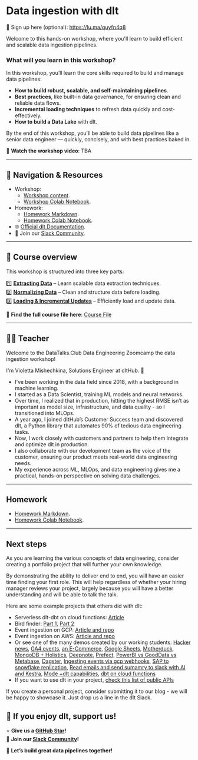 # Data ingestion with dlt
🔗 Sign up here (optional): https://lu.ma/quyfn4q8 

Welcome to this hands-on workshop, where you'll learn to build efficient and scalable data ingestion pipelines.

### **What will you learn in this workshop?**  

In this workshop, you’ll learn the core skills required to build and manage data pipelines:  
- **How to build robust, scalable, and self-maintaining pipelines**.  
- **Best practices**, like built-in data governance, for ensuring clean and reliable data flows.  
- **Incremental loading techniques** to refresh data quickly and cost-effectively.  
- **How to build a Data Lake** with dlt.

By the end of this workshop, you'll be able to build data pipelines like a senior data engineer — quickly, concisely, and with best practices baked in.

🎥 **Watch the workshop video**: TBA

--- 

## 📂 Navigation & Resources

- Workshop:
  - [Workshop content](data_ingestion_workshop.md).
  - [Workshop Colab Notebook](https://colab.research.google.com/drive/1FiAHNFenM8RyptyTPtDTfqPCi5W6KX_V?usp=sharing).
- Homework:
  - [Homework Markdown](homework.md).
  - [Homework Colab Notebook](https://colab.research.google.com/drive/1plqdl33K_HkVx0E0nGJrrkEUssStQsW7).
- 🌐 [Official dlt Documentation](https://dlthub.com/docs/intro).
- 💬 Join our [Slack Community](https://dlthub.com/community).

---

## 📖 Course overview
This workshop is structured into three key parts:

1️⃣ **[Extracting Data](data_ingestion_workshop.md#extracting-data)** – Learn scalable data extraction techniques.  
2️⃣ **[Normalizing Data](data_ingestion_workshop.md#normalizing-data)** – Clean and structure data before loading.  
3️⃣ **[Loading & Incremental Updates](data_ingestion_workshop.md#loading-data)** – Efficiently load and update data.  

📌 **Find the full course file here**: [Course File](data_ingestion_workshop.md)  

---

## 👩‍🏫 Teacher

Welcome to the DataTalks.Club Data Engineering Zoomcamp the data ingestion workshop!

I'm Violetta Mishechkina, Solutions Engineer at dltHub. 👋
- I’ve been working in the data field since 2018, with a background in machine learning.
- I started as a Data Scientist, training ML models and neural networks.
- Over time, I realized that in production, hitting the highest RMSE isn’t as important as model size, infrastructure, and data quality - so I transitioned into MLOps.
- A year ago, I joined dltHub’s Customer Success team and discovered dlt, a Python library that automates 90% of tedious data engineering tasks.
- Now, I work closely with customers and partners to help them integrate and optimize dlt in production.
- I also collaborate with our development team as the voice of the customer, ensuring our product meets real-world data engineering needs.
- My experience across ML, MLOps, and data engineering gives me a practical, hands-on perspective on solving data challenges.

---

## Homework

- [Homework Markdown](homework.md).
- [Homework Colab Notebook](https://colab.research.google.com/drive/1plqdl33K_HkVx0E0nGJrrkEUssStQsW7).

--- 
## Next steps

As you are learning the various concepts of data engineering, 
consider creating a portfolio project that will further your own knowledge.

By demonstrating the ability to deliver end to end, you will have an easier time finding your first role. 
This will help regardless of whether your hiring manager reviews your project, largely because you will have a better 
understanding and will be able to talk the talk.

Here are some example projects that others did with dlt:
- Serverless dlt-dbt on cloud functions: [Article](https://docs.getdbt.com/blog/serverless-dlt-dbt-stack)
- Bird finder: [Part 1](https://publish.obsidian.md/lough-on-data/blogs/bird-finder-via-dlt-i), [Part 2](https://publish.obsidian.md/lough-on-data/blogs/bird-finder-via-dlt-ii)
- Event ingestion on GCP: [Article and repo](https://dlthub.com/docs/blog/streaming-pubsub-json-gcp)
- Event ingestion on AWS: [Article and repo](https://dlthub.com/docs/blog/dlt-aws-taktile-blog)
- Or see one of the many demos created by our working students: [Hacker news](https://dlthub.com/docs/blog/hacker-news-gpt-4-dashboard-demo), 
[GA4 events](https://dlthub.com/docs/blog/ga4-internal-dashboard-demo), 
[an E-Commerce](https://dlthub.com/docs/blog/postgresql-bigquery-metabase-demo), 
[Google Sheets](https://dlthub.com/docs/blog/google-sheets-to-data-warehouse-pipeline), 
[Motherduck](https://dlthub.com/docs/blog/dlt-motherduck-demo), 
[MongoDB + Holistics](https://dlthub.com/docs/blog/MongoDB-dlt-Holistics), 
[Deepnote](https://dlthub.com/docs/blog/deepnote-women-wellness-violence-tends), 
[Prefect](https://dlthub.com/docs/blog/dlt-prefect),
[PowerBI vs GoodData vs Metabase](https://dlthub.com/docs/blog/semantic-modeling-tools-comparison),
[Dagster](https://dlthub.com/docs/blog/dlt-dagster),
[Ingesting events via gcp webhooks](https://dlthub.com/docs/blog/dlt-webhooks-on-cloud-functions-for-event-capture),
[SAP to snowflake replication](https://dlthub.com/docs/blog/sap-hana-to-snowflake-demo-blog),
[Read emails and send sumamry to slack with AI and Kestra](https://dlthub.com/docs/blog/dlt-kestra-demo-blog),
[Mode +dlt capabilities](https://dlthub.com/docs/blog/dlt-mode-blog),
[dbt on cloud functions](https://dlthub.com/docs/blog/dlt-dbt-runner-on-cloud-functions)
- If you want to use dlt in your project, [check this list of public APIs](https://dlthub.com/docs/blog/practice-api-sources)


If you create a personal project, consider submitting it to our blog - we will be happy to showcase it. Just drop us a line in the dlt Slack.



## **💛 If you enjoy dlt, support us!**  

⭐ **Give us a [GitHub Star](https://github.com/dlt-hub/dlt)!**  
💬 **Join our [Slack Community](https://dlthub.com/community)!**  

🚀 **Let’s build great data pipelines together!**  
